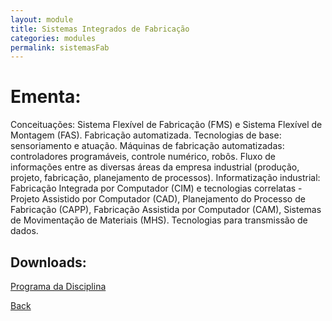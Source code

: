 ```yaml
---
layout: module
title: Sistemas Integrados de Fabricação
categories: modules
permalink: sistemasFab
---
```


#  Ementa:

Conceituações: Sistema Flexível de Fabricação (FMS) e Sistema Flexível de Montagem (FAS). Fabricação automatizada. Tecnologias de base: sensoriamento e atuação. Máquinas de fabricação automatizadas: controladores programáveis, controle numérico, robôs. Fluxo de informações entre as diversas áreas da empresa industrial (produção, projeto, fabricação, planejamento de processos). Informatização industrial: Fabricação Integrada por Computador (CIM) e tecnologias correlatas - Projeto Assistido por Computador (CAD), Planejamento do Processo de Fabricação (CAPP), Fabricação Assistida por Computador (CAM), Sistemas de Movimentação de Materiais (MHS). Tecnologias para transmissão de dados.

## Downloads:
[Programa da Disciplina](/redes/FENG-PUCRS.ProgramasDeDisciplinas.4464302.Vigente.2010-1a2017-2.pdf)

[Back]({{site.url}})

